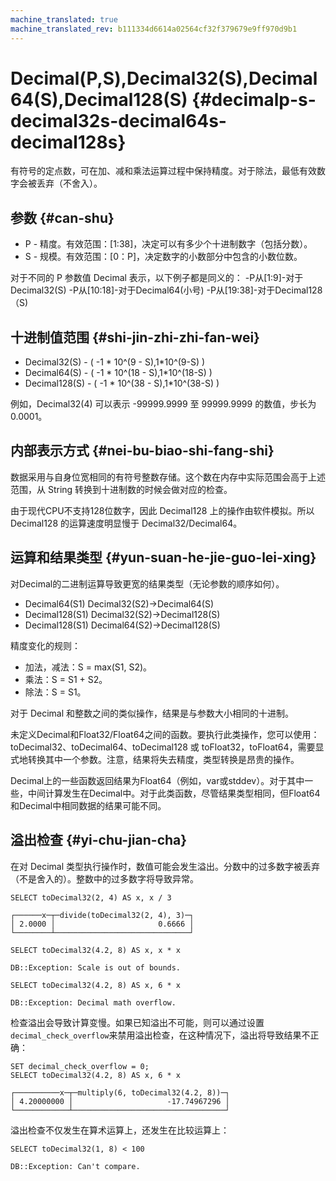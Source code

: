 ```yaml
---
machine_translated: true
machine_translated_rev: b111334d6614a02564cf32f379679e9ff970d9b1
---
```


# Decimal(P,S),Decimal32(S),Decimal64(S),Decimal128(S) {#decimalp-s-decimal32s-decimal64s-decimal128s}

有符号的定点数，可在加、减和乘法运算过程中保持精度。对于除法，最低有效数字会被丢弃（不舍入）。

## 参数 {#can-shu}

-   P - 精度。有效范围：\[1:38\]，决定可以有多少个十进制数字（包括分数）。
-   S - 规模。有效范围：\[0：P\]，决定数字的小数部分中包含的小数位数。

对于不同的 P 参数值 Decimal 表示，以下例子都是同义的：
-P从\[1:9\]-对于Decimal32(S)
-P从\[10:18\]-对于Decimal64(小号)
-P从\[19:38\]-对于Decimal128（S)

## 十进制值范围 {#shi-jin-zhi-zhi-fan-wei}

-   Decimal32(S) - ( -1 \* 10^(9 - S),1\*10^(9-S) )
-   Decimal64(S) - ( -1 \* 10^(18 - S),1\*10^(18-S) )
-   Decimal128(S) - ( -1 \* 10^(38 - S),1\*10^(38-S) )

例如，Decimal32(4) 可以表示 -99999.9999 至 99999.9999 的数值，步长为0.0001。

## 内部表示方式 {#nei-bu-biao-shi-fang-shi}

数据采用与自身位宽相同的有符号整数存储。这个数在内存中实际范围会高于上述范围，从 String 转换到十进制数的时候会做对应的检查。

由于现代CPU不支持128位数字，因此 Decimal128 上的操作由软件模拟。所以 Decimal128 的运算速度明显慢于 Decimal32/Decimal64。

## 运算和结果类型 {#yun-suan-he-jie-guo-lei-xing}

对Decimal的二进制运算导致更宽的结果类型（无论参数的顺序如何）。

-   Decimal64(S1) <op> Decimal32(S2)-\>Decimal64(S)
-   Decimal128(S1) <op> Decimal32(S2)-\>Decimal128(S)
-   Decimal128(S1) <op> Decimal64(S2)-\>Decimal128(S)

精度变化的规则：

-   加法，减法：S = max(S1, S2)。
-   乘法：S = S1 + S2。
-   除法：S = S1。

对于 Decimal 和整数之间的类似操作，结果是与参数大小相同的十进制。

未定义Decimal和Float32/Float64之间的函数。要执行此类操作，您可以使用：toDecimal32、toDecimal64、toDecimal128 或 toFloat32，toFloat64，需要显式地转换其中一个参数。注意，结果将失去精度，类型转换是昂贵的操作。

Decimal上的一些函数返回结果为Float64（例如，var或stddev）。对于其中一些，中间计算发生在Decimal中。对于此类函数，尽管结果类型相同，但Float64和Decimal中相同数据的结果可能不同。

## 溢出检查 {#yi-chu-jian-cha}

在对 Decimal 类型执行操作时，数值可能会发生溢出。分数中的过多数字被丢弃（不是舍入的）。整数中的过多数字将导致异常。

    SELECT toDecimal32(2, 4) AS x, x / 3

    ┌──────x─┬─divide(toDecimal32(2, 4), 3)─┐
    │ 2.0000 │                       0.6666 │
    └────────┴──────────────────────────────┘

    SELECT toDecimal32(4.2, 8) AS x, x * x

    DB::Exception: Scale is out of bounds.

    SELECT toDecimal32(4.2, 8) AS x, 6 * x

    DB::Exception: Decimal math overflow.

检查溢出会导致计算变慢。如果已知溢出不可能，则可以通过设置`decimal_check_overflow`来禁用溢出检查，在这种情况下，溢出将导致结果不正确：

    SET decimal_check_overflow = 0;
    SELECT toDecimal32(4.2, 8) AS x, 6 * x

    ┌──────────x─┬─multiply(6, toDecimal32(4.2, 8))─┐
    │ 4.20000000 │                     -17.74967296 │
    └────────────┴──────────────────────────────────┘

溢出检查不仅发生在算术运算上，还发生在比较运算上：

    SELECT toDecimal32(1, 8) < 100

    DB::Exception: Can't compare.
